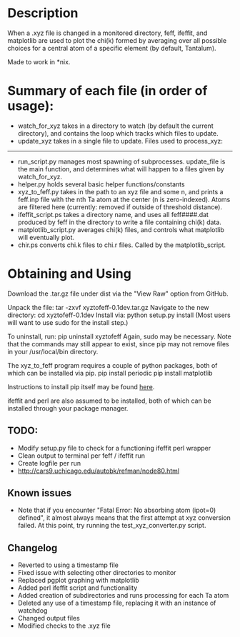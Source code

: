 Description
===========
When a .xyz file is changed in a monitored directory, feff, ifeffit, and matplotlib are used to plot the chi(k) formed by averaging over all possible choices for a central atom of a specific element (by default, Tantalum).  

Made to work in \*nix.

Summary of each file (in order of usage):
==================
- watch\_for\_xyz takes in a directory to watch (by default the current directory), and contains the loop which tracks which files to update.  
- update\_xyz takes in a single file to update.
Files used to process\_xyz:
---------------
- run\_script.py manages most spawning of subprocesses.  update\_file is the main function, and determines what will happen to a files given by watch\_for\_xyz.
- helper.py holds several basic helper functions/constants
- xyz\_to\_feff.py takes in the path to an xyz file and some n, and prints a feff.inp file with the nth Ta atom at the center (n is zero-indexed).  Atoms are filtered here (currently: removed if outside of threshold distance).
- ifeffit\_script.ps takes a directory name, and uses all feff####.dat produced by feff in the directory to write a file containing chi(k) data.  
- matplotlib\_script.py averages chi(k) files, and controls what matplotlib will eventually plot.
- chir.ps converts chi.k files to chi.r files.  Called by the matplotlib\_script.

Obtaining and Using
===========
Download the .tar.gz file under dist via the "View Raw" option from GitHub.

Unpack the file:
tar -zxvf xyztofeff-0.1dev.tar.gz
Navigate to the new directory:
cd xyztofeff-0.1dev
Install via:
python setup.py install
(Most users will want to use sudo for the install step.)

To uninstall, run:
pip uninstall xyztofeff
Again, sudo may be necessary. 
Note that the commands may still appear to exist, since pip may not remove files in your /usr/local/bin directory.

The xyz\_to\_feff program requires a couple of python packages, both of which can be installed via pip. 
pip install periodic
pip install matplotlib

Instructions to install pip itself may be found [here](http://pip.readthedocs.org/en/latest/installing.html).

ifeffit and perl are also assumed to be installed, both of which can be installed through your package manager.  

TODO:
----
- Modify setup.py file to check for a functioning ifeffit perl wrapper
- Clean output to terminal per feff / ifeffit run
- Create logfile per run
- http://cars9.uchicago.edu/autobk/refman/node80.html

Known issues
----
- Note that if you encounter "Fatal Error: No absorbing atom (ipot=0) defined", it almost always means that the first attempt at xyz conversion failed.  At this point, try running the test\_xyz\_converter.py script.

Changelog 
----
- Reverted to using a timestamp file
- Fixed issue with selecting other directories to monitor
- Replaced pgplot graphing with matplotlib
- Added perl ifeffit script and functionality
- Added creation of subdirectories and runs processing for each Ta atom
- Deleted any use of a timestamp file, replacing it with an instance of watchdog
- Changed output files
- Modified checks to the .xyz file
